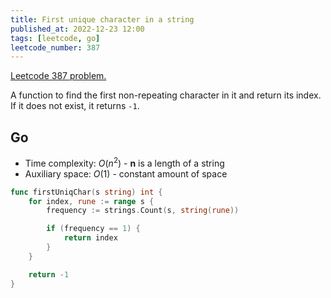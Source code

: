 ```yaml
---
title: First unique character in a string
published_at: 2022-12-23 12:00
tags: [leetcode, go]
leetcode_number: 387
---
```


[Leetcode 387 problem.](https://leetcode.com/problems/first-unique-character-in-a-string/)

A function to find the first non-repeating character in it and return its index. If it does not exist, it returns `-1`.

## Go

- Time complexity: $O(n^{2})$ - **n** is a length of a string
- Auxiliary space: $O(1)$ - constant amount of space

```go
func firstUniqChar(s string) int {
    for index, rune := range s {
        frequency := strings.Count(s, string(rune))

        if (frequency == 1) {
            return index
        }
    }

    return -1
}
```